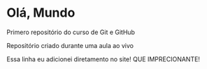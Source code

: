 # Olá, Mundo
 Primero repositório do curso de Git e GitHub 

Repositório criado durante uma aula ao vivo

Essa linha eu adicionei diretamento no site! QUE IMPRECIONANTE!
